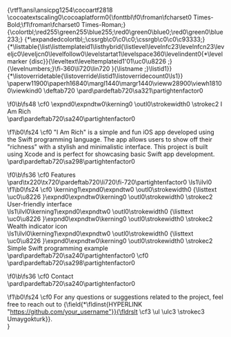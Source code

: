 {\rtf1\ansi\ansicpg1254\cocoartf2818
\cocoatextscaling0\cocoaplatform0{\fonttbl\f0\froman\fcharset0 Times-Bold;\f1\froman\fcharset0 Times-Roman;}
{\colortbl;\red255\green255\blue255;\red0\green0\blue0;\red0\green0\blue233;}
{\*\expandedcolortbl;;\cssrgb\c0\c0\c0;\cssrgb\c0\c0\c93333;}
{\*\listtable{\list\listtemplateid1\listhybrid{\listlevel\levelnfc23\levelnfcn23\leveljc0\leveljcn0\levelfollow0\levelstartat1\levelspace360\levelindent0{\*\levelmarker \{disc\}}{\leveltext\leveltemplateid1\'01\uc0\u8226 ;}{\levelnumbers;}\fi-360\li720\lin720 }{\listname ;}\listid1}}
{\*\listoverridetable{\listoverride\listid1\listoverridecount0\ls1}}
\paperw11900\paperh16840\margl1440\margr1440\vieww28900\viewh18100\viewkind0
\deftab720
\pard\pardeftab720\sa321\partightenfactor0

\f0\b\fs48 \cf0 \expnd0\expndtw0\kerning0
\outl0\strokewidth0 \strokec2 I Am Rich\
\pard\pardeftab720\sa240\partightenfactor0

\f1\b0\fs24 \cf0 "I Am Rich" is a simple and fun iOS app developed using the Swift programming language. The app allows users to show off their "richness" with a stylish and minimalistic interface. This project is built using Xcode and is perfect for showcasing basic Swift app development.\
\pard\pardeftab720\sa298\partightenfactor0

\f0\b\fs36 \cf0 Features\
\pard\tx220\tx720\pardeftab720\li720\fi-720\partightenfactor0
\ls1\ilvl0
\f1\b0\fs24 \cf0 \kerning1\expnd0\expndtw0 \outl0\strokewidth0 {\listtext	\uc0\u8226 	}\expnd0\expndtw0\kerning0
\outl0\strokewidth0 \strokec2 User-friendly interface\
\ls1\ilvl0\kerning1\expnd0\expndtw0 \outl0\strokewidth0 {\listtext	\uc0\u8226 	}\expnd0\expndtw0\kerning0
\outl0\strokewidth0 \strokec2 Wealth indicator icon\
\ls1\ilvl0\kerning1\expnd0\expndtw0 \outl0\strokewidth0 {\listtext	\uc0\u8226 	}\expnd0\expndtw0\kerning0
\outl0\strokewidth0 \strokec2 Simple Swift programming example\
\pard\pardeftab720\sa240\partightenfactor0
\cf0 \
\pard\pardeftab720\sa298\partightenfactor0

\f0\b\fs36 \cf0 Contact\
\pard\pardeftab720\sa240\partightenfactor0

\f1\b0\fs24 \cf0 For any questions or suggestions related to the project, feel free to reach out to {\field{\*\fldinst{HYPERLINK "https://github.com/your_username"}}{\fldrslt \cf3 \ul \ulc3 \strokec3 Umaygokturk}}.\
}